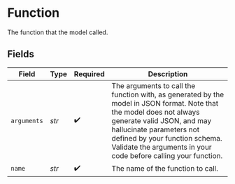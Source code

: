 # Function

The function that the model called.


## Fields

| Field                                                                                                                                                                                                                                                                             | Type                                                                                                                                                                                                                                                                              | Required                                                                                                                                                                                                                                                                          | Description                                                                                                                                                                                                                                                                       |
| --------------------------------------------------------------------------------------------------------------------------------------------------------------------------------------------------------------------------------------------------------------------------------- | --------------------------------------------------------------------------------------------------------------------------------------------------------------------------------------------------------------------------------------------------------------------------------- | --------------------------------------------------------------------------------------------------------------------------------------------------------------------------------------------------------------------------------------------------------------------------------- | --------------------------------------------------------------------------------------------------------------------------------------------------------------------------------------------------------------------------------------------------------------------------------- |
| `arguments`                                                                                                                                                                                                                                                                       | *str*                                                                                                                                                                                                                                                                             | :heavy_check_mark:                                                                                                                                                                                                                                                                | The arguments to call the function with, as generated by the model in JSON format. Note that the model does not always generate valid JSON, and may hallucinate parameters not defined by your function schema. Validate the arguments in your code before calling your function. |
| `name`                                                                                                                                                                                                                                                                            | *str*                                                                                                                                                                                                                                                                             | :heavy_check_mark:                                                                                                                                                                                                                                                                | The name of the function to call.                                                                                                                                                                                                                                                 |